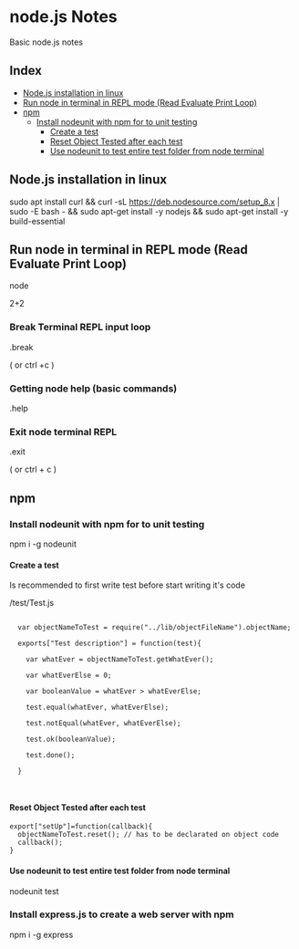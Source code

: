 # node.js Notes
Basic node.js notes

## Index
- [Node.js installation in linux](https://github.com/operezol/nodejs-notes/blob/master/README.md#nodejs-installation-in-linux)
- [Run node in terminal in REPL mode \(Read Evaluate Print Loop\)](https://github.com/operezol/nodejs-notes/blob/master/README.md#run-node-in-terminal-in-repl-mode-read-evaluate-print-loop)
- [npm](https://github.com/operezol/nodejs-notes/blob/master/README.md#npm)  
  - [Install nodeunit with npm for to unit testing ](https://github.com/operezol/nodejs-notes/blob/master/README.md#install-nodeunit-with-npm-for-to-unit-testing)
    - [Create a test](https://github.com/operezol/nodejs-notes/blob/master/README.md#create-a-test)
    - [Reset Object Tested after each test](https://github.com/operezol/nodejs-notes/blob/master/README.md#reset-object-tested-after-each-test)
    - [Use nodeunit to test entire test folder from node terminal](https://github.com/operezol/nodejs-notes/blob/master/README.md#use-nodeunit-to-test-entire-test-folder-from-node-terminal)

## Node.js installation in linux

sudo apt install curl && 
curl -sL https://deb.nodesource.com/setup_8.x | sudo -E bash - && 
sudo apt-get install -y nodejs && 
sudo apt-get install -y build-essential

## Run node in terminal in REPL mode (Read Evaluate Print Loop)

node

2+2

### Break Terminal REPL input loop

.break

( or ctrl +c )

### Getting node help (basic commands)

.help

### Exit node terminal REPL

.exit

( or ctrl + c )

## npm

### Install nodeunit with npm for to unit testing 

npm i -g nodeunit

#### Create a test

Is recommended to first write test before start writing it's code

\/test\/Test\.js

```

  var objectNameToTest = require("../lib/objectFileName").objectName;
  
  exports["Test description"] = function(test){
  
    var whatEver = objectNameToTest.getWhatEver();
    
    var whatEverElse = 0;
    
    var booleanValue = whatEver > whatEverElse;
    
    test.equal(whatEver, whatEverElse);
    
    test.notEqual(whatEver, whatEverElse);
    
    test.ok(booleanValue);
    
    test.done();
    
  }
  
  
```

#### Reset Object Tested after each test
```
export["setUp"]=function(callback){
  objectNameToTest.reset(); // has to be declarated on object code
  callback();
}
```

#### Use nodeunit to test entire test folder from node terminal

nodeunit test

### Install express.js to create a web server with npm

npm i -g express


